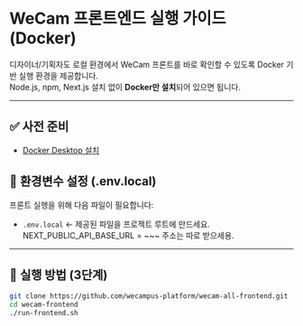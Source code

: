 # WeCam 프론트엔드 실행 가이드 (Docker)

디자이너/기획자도 로컬 환경에서 WeCam 프론트를 바로 확인할 수 있도록 Docker 기반 실행 환경을 제공합니다.  
Node.js, npm, Next.js 설치 없이 **Docker만 설치**되어 있으면 됩니다.

---

## ✅ 사전 준비

- [Docker Desktop 설치](https://www.docker.com/products/docker-desktop)

## 🔐 환경변수 설정 (.env.local)

프론트 실행을 위해 다음 파일이 필요합니다:

- `.env.local` ← 제공된 파일을 프로젝트 루트에 만드세요.
NEXT_PUBLIC_API_BASE_URL = ~~~
주소는 따로 받으세용.


---

## 🚀 실행 방법 (3단계)

```bash
git clone https://github.com/wecampus-platform/wecam-all-frontend.git
cd wecam-frontend
./run-frontend.sh


